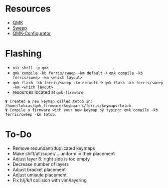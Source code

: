 # Resources

- [QMK](https://docs.qmk.fm/)
- [Sweep](https://github.com/davidphilipbarr/Sweep)
- [QMK-Configurator](https://config.qmk.fm/#/ferris/sweep/)

# Flashing

- `nix-shell -p qmk`
- `qmk compile -kb ferris/sweep -km default` -> `qmk compile -kb ferris/sweep -km <which layout>`
- `qmk flash -kb ferris/sweep -km default` -> `qmk flash -kb ferris/sweep -km <which layout>`
- resources located at `qmk-firmware`

```
Ψ Created a new keymap called totob in: /home/tobias/qmk_firmware/keyboards/ferris/keymaps/totob.
Ψ Compile a firmware with your new keymap by typing: qmk compile -kb ferris/sweep -km totob.
```
# To-Do

- Remove redundant/duplicated keymaps
- Make shift/alt/super/... uniform in their placement
- Adjust layer 6: right side is too empty
- Decrease number of layers
- Adjust bracket placement
- Adjust umlaute placement
- Fix h/j/k/l collision with vim/layering


